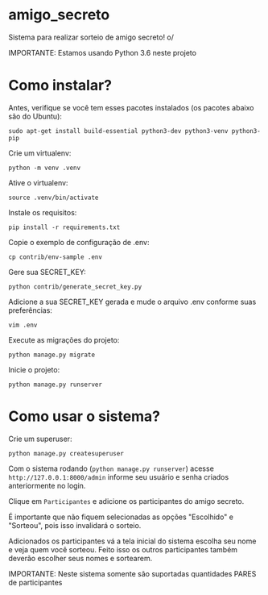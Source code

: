 # amigo_secreto
Sistema para realizar sorteio de amigo secreto! o/

IMPORTANTE: Estamos usando Python 3.6 neste projeto

# Como instalar?

Antes, verifique se você tem esses pacotes instalados (os pacotes abaixo são do Ubuntu):

```
sudo apt-get install build-essential python3-dev python3-venv python3-pip
```

Crie um virtualenv:

```
python -m venv .venv
```

Ative o virtualenv:

```
source .venv/bin/activate
```

Instale os requisitos:

```
pip install -r requirements.txt
```

Copie o exemplo de configuração de .env:

```
cp contrib/env-sample .env
```

Gere sua SECRET_KEY:

```
python contrib/generate_secret_key.py
```

Adicione a sua SECRET_KEY gerada e mude o arquivo .env conforme suas preferências:

```
vim .env
```

Execute as migrações do projeto:

```
python manage.py migrate
```

Inicie o projeto:

```
python manage.py runserver
```

# Como usar o sistema?

Crie um superuser:

```
python manage.py createsuperuser
```

Com o sistema rodando (`python manage.py runserver`) acesse `http://127.0.0.1:8000/admin` informe seu usuário e senha criados anteriormente no login.

Clique em `Participantes` e adicione os participantes do amigo secreto.

É importante que não fiquem selecionadas as opções "Escolhido" e "Sorteou", pois isso invalidará o sorteio.

Adicionados os participantes vá a tela inicial do sistema escolha seu nome e veja quem você sorteou. Feito isso os outros participantes também deverão escolher seus nomes e sortearem.

IMPORTANTE: Neste sistema somente são suportadas quantidades PARES de participantes

